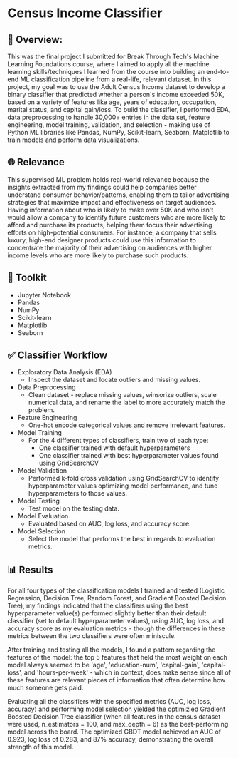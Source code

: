 # Census Income Classifier

## 📑 Overview:
This was the final project I submitted for Break Through Tech's Machine Learning Foundations course, where I aimed to apply all the machine learning skills/techniques I learned from the course into building an end-to-end ML classification pipeline from a real-life, relevant dataset. In this project, my goal was to use the Adult Census Income dataset to develop a binary classifier that predicted whether a person's income exceeded 50K, based on a variety of features like age, years of education, occupation, marital status, and capital gain/loss. To build the classifier, I performed EDA, data preprocessing to handle 30,000+ entries in the data set, feature engineering, model training, validation, and selection - making use of Python ML libraries like Pandas, NumPy, Scikit-learn, Seaborn, Matplotlib to train models and perform data visualizations. 

## 🌐 Relevance 
This supervised ML problem holds real-world relevance because the insights extracted from my findings could help companies better understand consumer behavior/patterns, enabling them to tailor advertising strategies that maximize impact and effectiveness on target audiences. Having information about who is likely to make over 50K and who isn't would allow a company to identify future customers who are more likely to afford and purchase its products, helping them focus their advertising efforts on high-potential consumers. For instance, a company that sells luxury, high-end designer products could use this information to concentrate the majority of their advertising on audiences with higher income levels who are more likely to purchase such products.

## 🔧 Toolkit
- Jupyter Notebook
- Pandas
- NumPy
- Scikit-learn
- Matplotlib
- Seaborn   

## ✅ Classifier Workflow
- Exploratory Data Analysis (EDA)
  - Inspect the dataset and locate outliers and missing values.  
- Data Preprocessing
  - Clean dataset - replace missing values, winsorize outliers, scale numerical data, and rename the label to more accurately match the problem.
- Feature Engineering
  - One-hot encode categorical values and remove irrelevant features. 
- Model Training
  - For the 4 different types of classifiers, train two of each type:
    - One classifier trained with default hyperparameters
    - One classifier trained with best hyperparameter values found using GridSearchCV
- Model Validation
  - Performed k-fold cross validation using GridSearchCV to identify hyperparameter values optimizing model performance, and tune hyperparameters to those values.    
- Model Testing
  - Test model on the testing data. 
- Model Evaluation
  - Evaluated based on AUC, log loss, and accuracy score.
- Model Selection
  - Select the model that performs the best in regards to evaluation metrics.     

## 📊 Results 
For all four types of the classification models I trained and tested (Logistic Regression, Decision Tree, Random Forest, and Gradient Boosted Decision Tree), my findings indicated that the classifiers using the best hyperparameter value(s) performed slightly better than their default classifier (set to default hyperparameter values), using AUC, log loss, and accuracy score as my evaluation metrics - though the differences in these metrics between the two classifiers were often miniscule. 

After training and testing all the models, I found a pattern regarding the features of the model: the top 5 features that held the most weight on each model always seemed to be 'age', 'education-num', 'capital-gain', 'capital-loss', and 'hours-per-week' - which in context, does make sense since all of these features are relevant pieces of information that often determine how much someone gets paid. 

Evaluating all the classifiers with the specified metrics (AUC, log loss, accuracy) and performing model selection yielded the optimizied Gradient Boosted Decision Tree classifier (when all features in the census dataset were used, n_estimators = 100, and max_depth = 6) as the best-performing model across the board. The optimized GBDT model achieved an AUC of 0.923, log loss of 0.283, and 87% accuracy, demonstrating the overall strength of this model.

